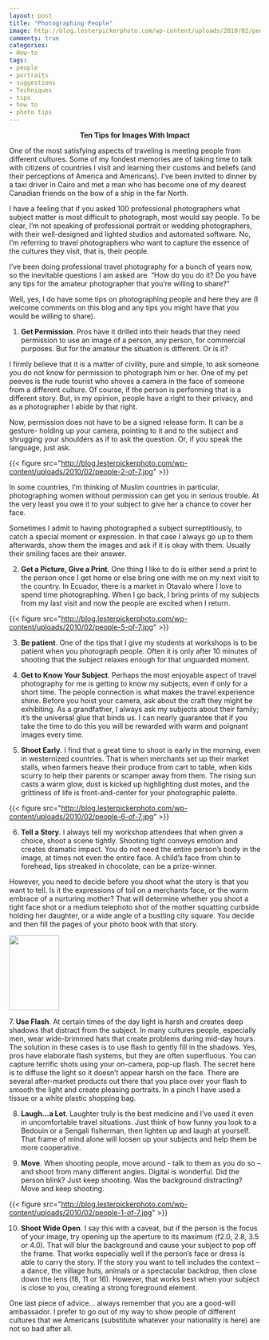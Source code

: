 ```yaml
---
layout: post
title: "Photographing People"
image: http://blog.lesterpickerphoto.com/wp-content/uploads/2010/02/people-1-of-7.jpg
comments: true
categories:
- How-to
tags:
- people
- portraits
- suggestions
- Techniques
- tips
- how to
- photo tips
---
```

<p style="text-align: center;"><strong>Ten Tips for Images With Impact</strong></p>
One of the most satisfying aspects of traveling is meeting people from different cultures. Some of my fondest memories are of taking time to talk with citizens of countries I visit and learning their customs and beliefs (and their perceptions of America and Americans). I've been invited to dinner by a taxi driver in Cairo and met a man who has become one of my dearest Canadian friends on the bow of a ship in the far North.

I have a feeling that if you asked 100 professional photographers what subject matter is most difficult to photograph, most would say people. To be clear, I’m not speaking of professional portrait or wedding photographers, with their well-designed and lighted studios and automated software. No, I’m referring to travel photographers who want to capture the essence of the cultures they visit, that is, their people.

I’ve been doing professional travel photography for a bunch of years now, so the inevitable questions I am asked are  “How do you do it? Do you have any tips for the amateur photographer that you’re willing to share?”

Well, yes, I do have some tips on photographing people and here they are (I welcome comments on this blog and any tips you might have that you would be willing to share).

1. <strong>Get Permission</strong>. Pros have it drilled into their heads that they need permission to use an image of a person, any person, for commercial purposes. But for the amateur the situation is different. Or is it?

I firmly believe that it is a matter of civility, pure and simple, to ask someone you do not know for permission to photograph him or her. One of my pet peeves is the rude tourist who shoves a camera in the face of someone from a different culture. Of course, if the person is performing that is a different story. But, in my opinion, people have a right to their privacy, and as a photographer I abide by that right.

Now, permission does not have to be a signed release form. It can be a gesture- holding up your camera, pointing to it and to the subject and shrugging your shoulders as if to ask the question. Or, if you speak the language, just ask.

{{< figure src="http://blog.lesterpickerphoto.com/wp-content/uploads/2010/02/people-2-of-7.jpg" >}}

In some countries, I’m thinking of Muslim countries in particular, photographing women without permission can get you in serious trouble. At the very least you owe it to your subject to give her a chance to cover her face.

Sometimes I admit to having photographed a subject surreptitiously, to catch a special moment or expression. In that case I always go up to them afterwards, show them the images and ask if it is okay with them. Usually their smiling faces are their answer.

2. <strong>Get a Picture, Give a Print</strong>. One thing I like to do is either send a print to the person once I get home or else bring one with me on my next visit to the country. In Ecuador, there is a market in Otavalo where I love to spend time photographing. When I go back, I bring prints of my subjects from my last visit and now the people are excited when I return.

{{< figure src="http://blog.lesterpickerphoto.com/wp-content/uploads/2010/02/people-5-of-7.jpg" >}}

3. <strong>Be patient</strong>. One of the tips that I give my students at workshops is to be patient when you photograph people. Often it is only after 10 minutes of shooting that the subject relaxes enough for that unguarded moment.

4. <strong>Get to Know Your Subject</strong>. Perhaps the most enjoyable aspect of travel photography for me is getting to know my subjects, even if only for a short time. The people connection is what makes the travel experience shine. Before you hoist your camera, ask about the craft they might be exhibiting. As a grandfather, I always ask my subjects about their family; it’s the universal glue that binds us. I can nearly guarantee that if you take the time to do this you will be rewarded with warm and poignant images every time.

5. <strong>Shoot Early</strong>. I find that a great time to shoot is early in the morning, even in westernized countries. That is when merchants set up their market stalls, when farmers heave
their produce from cart to table, when kids scurry to help their parents or scamper away from them. The rising sun casts a warm glow, dust is kicked up highlighting dust motes, and the grittiness of life is front-and-center for your photographic palette.

{{< figure src="http://blog.lesterpickerphoto.com/wp-content/uploads/2010/02/people-6-of-7.jpg" >}}

6. <strong>Tell a Story</strong>. I always tell my workshop attendees that when given a choice, shoot a scene tightly. Shooting tight conveys emotion and creates dramatic impact. You do not need the entire person’s body in the image, at times not even the entire face. A child’s face from chin to forehead, lips streaked in chocolate, can be a prize-winner.

However, you need to decide before you shoot what the story is that you want to tell. Is it the expressions of toil on a merchants face, or the warm embrace of a nurturing mother? That will determine whether you shoot a tight face shot or a medium telephoto shot of the mother squatting curbside holding her daughter, or a wide angle of a bustling city square. You decide and then fill the pages of your photo book with that story.

<a href="http://blog.lesterpickerphoto.com/wp-content/uploads/2010/02/people-3-of-7.jpg"><img class="size-thumbnail wp-image-123 " src="http://blog.lesterpickerphoto.com/wp-content/uploads/2010/02/people-3-of-7.jpg?w=100" alt="" width="100" height="150"></a>

7.<strong> Use Flash</strong>. At certain times of the day light is harsh and creates deep shadows that distract from the subject. In many cultures people, especially men, wear wide-brimmed hats that create problems during mid-day hours. The solution in these cases is to use flash to gently fill in the shadows. Yes, pros have elaborate flash systems, but they are often superfluous. You can capture terrific shots using your on-camera, pop-up flash. The secret here is to diffuse the light so it doesn’t appear harsh on the face. There are several after-market products out there that you place over your flash to smooth the light and create pleasing portraits. In a pinch I have used a tissue or a white plastic shopping bag.

8. <strong>Laugh…a Lot</strong>. Laughter truly is the best medicine and I’ve used it even in uncomfortable travel situations. Just think of how funny you look to a Bedouin or a Sengali fisherman, then lighten up and laugh at yourself. That frame of mind alone will loosen up your subjects and help them be more cooperative.

9. <strong>Move</strong>. When shooting people, move around - talk to them as you do so – and shoot from many different angles. Digital is wonderful. Did the person blink? Just keep shooting. Was the background distracting? Move and keep shooting.

{{< figure src="http://blog.lesterpickerphoto.com/wp-content/uploads/2010/02/people-1-of-7.jpg" >}}

10. <strong>Shoot Wide Open</strong>. I say this with a caveat, but if the person is the focus of your image, try opening up the aperture to its maximum (f2.0, 2.8, 3.5 or 4.0). That will blur the background and cause your subject to pop off the frame. That works especially well if the person’s face or dress is able to carry the story. If the story you want to tell includes the context – a dance, the village huts, animals or a spectacular backdrop, then close down the lens (f8, 11 or 16). However, that works best when your subject is close to you, creating a strong foreground element.

One last piece of advice... always remember that you are a good-will ambassador. I prefer to go out of my way to show people of different cultures that we Americans (substitute whatever your nationality is here) are not so bad after all.
